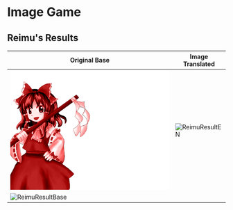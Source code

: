 # Image Game

## Reimu's Results

| Original Base | Image Translated |
|---------------|------------------|
| ![ReimuResult](https://github.com/IkuTronHD/Touhou-Kagehakuchuumu---Shadow-Daydream/blob/main/Game/Reimu_Results_base.png) | ![ReimuResultEN](https://github.com/IkuTronHD/Touhou-Kagehakuchuumu---Shadow-Daydream/blob/main/Game/Reimu_Results_ja.png) |
| ![ReimuResultBase](https://github.com/IkuTronHD/Touhou-Kagehakuchuumu---Shadow-Daydream/blob/main/Game/Results.kra) | |
